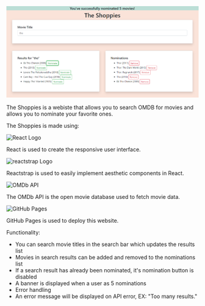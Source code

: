 ![The Shoppies](public/theShoppies.PNG)

The Shoppies is a webiste that allows you to search OMDB for movies and allows you to nominate your favorite ones.

The Shoppies is made using:

![React Logo](https://miro.medium.com/max/3600/1*HSisLuifMO6KbLfPOKtLow.jpeg)

React is used to create the responsive user interface.

![reactstrap Logo](https://cloud.githubusercontent.com/assets/399776/13906899/1de62f0c-ee9f-11e5-95c0-c515fee8e918.png)

Reactstrap is used to easily implement aesthetic components in React.

![OMDb API](https://mherman.org/microservice-movies/images/omdb.png)

The OMDb API is the open movie database used to fetch movie data.

![GitHub Pages](https://i.ytimg.com/vi/2MsN8gpT6jY/maxresdefault.jpg)

GitHub Pages is used to deploy this website.

Functionality:

- You can search movie titles in the search bar which updates the results list
- Movies in search results can be added and removed to the nominations list
- If a search result has already been nominated, it's nomination button is disabled
- A banner is displayed when a user as 5 nominations
- Error handling
- An error message will be displayed on API error, EX: "Too many results."
